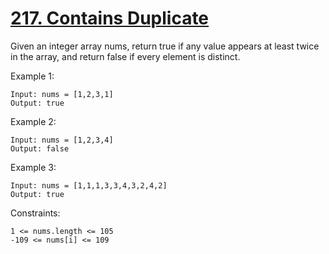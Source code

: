 # **[217. Contains Duplicate](https://leetcode.com/problems/contains-duplicate/)**

Given an integer array nums, return true if any value appears at least twice in the array, and return false if every element is distinct.

Example 1:
```
Input: nums = [1,2,3,1]
Output: true
```

Example 2:
```
Input: nums = [1,2,3,4]
Output: false
```

Example 3:
```
Input: nums = [1,1,1,3,3,4,3,2,4,2]
Output: true
```
Constraints:

```
1 <= nums.length <= 105
-109 <= nums[i] <= 109
```